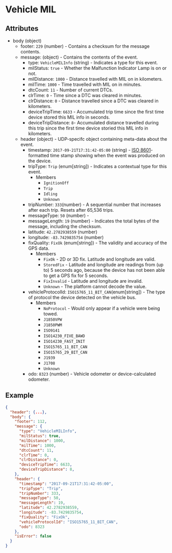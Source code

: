 # Vehicle MIL

## Attributes

- body (object)
  - footer: `229` (number) - Contains a checksum for the message contents.
  - message: (object) - Contains the contents of the event.
    - type: `VehicleMILInfo` (string) - Indicates a type for this event.
    - milStatus: `true` - Whether the Malfunction Indicator Lamp is on or not.
    - milDistance: `1000` - Distance travelled with MIL on in kilometers.
    - milTime: `1000` - Time travelled with MIL on in minutes.
    - dtcCount: `11` - Number of current DTCs.
    - clrTime: `0` - Time since a DTC was cleared in minutes.
    - clrDistance: `0` - Distance travelled since a DTC was cleared in kilometers.
    - deviceTripTime: `6633` - Accumulated trip time since the first time device stored this MIL info in seconds.
    - deviceTripDistance: `8`- Accumulated distance travelled during this trip since the first time device storied this MIL info in kilometers.
  - header (object) - UDP-specifc object containing meta-data about the event.
    - timestamp: `2017-09-21T17:31:42-05:00` (string) - [ISO 8601](https://en.wikipedia.org/wiki/ISO_8601)-formatted time stamp showing when the event was produced on the device.
    - tripType: `Trip` (enum[string]) - Indicates a contextual type for this event.
      - Members
        - `IgnitionOff`
        - `Trip`
        - `Idling`
        - `Unknown`
    - tripNumber: `333`(number) - A sequential number that increases after each trip. Resets after 65,536 trips.
    - messageType: `50` (number) -
    - messageLength: `19` (number) - Indicates the total bytes of the message, including the checksum.
    - latitude: `42.2782938559` (number)
    - longitude: `-83.7429835754` (number)
    - fixQuality: `FixOk` (enum[string]) - The validity and accuracy of the GPS data.
      - Members
        - `FixOk` - 2D or 3D fix. Latitude and longitude are valid.
        - `StoredFix` - Latitude and longitude are readings from (up to) 5 seconds ago, because the device has not been able to get a GPS fix for 5 seconds.
        - `FixInvalid` - Latitude and longitude are invalid.
        - `Unknown` - The platform cannot decode the value.
    - vehicleProtocolId: `ISO15765_11_BIT_CAN`(enum[string]) - The type of protocol the device detected on the vehicle bus.
      - Members
        - `NoProtocol` - Would only appear if a vehicle were being towed. 
        - `J1850VPW`
        - `J1850PWM`
        - `ISO9141`
        - `ISO14230_FIVE_BAWD`
        - `ISO14230_FAST_INIT`
        - `ISO15765_11_BIT_CAN`
        - `ISO15765_29_BIT_CAN`
        - `J1939`
        - `J1708`
        - `Unknown`
    - odo: `8323` (number) - Vehicle odometer or device-calculated odometer.

## Example

```json
{
  "header": {...},
  "body": {
    "footer": 112,
    "message": {
      "type": "VehicleMILInfo",
      "milStatus": true,
      "milDistance": 1000,
      "milTime": 1000,
      "dtcCount": 11,
      "clrTime": 0,
      "clrDistance": 0,
      "deviceTripTime": 6633,
      "deviceTripDistance": 8,
    },
    "header": {
      "timestamp": "2017-09-21T17:31:42-05:00",
      "tripType": "Trip",
      "tripNumber": 333,
      "messageType": 50,
      "messageLength": 19,
      "latitude": 42.2782938559,
      "longitude": -83.7429835754,
      "fixQuality": "FixOk",
      "vehicleProtocolId": "ISO15765_11_BIT_CAN",
      "odo": 8323
    },
    "isError": false
  }
}
```
